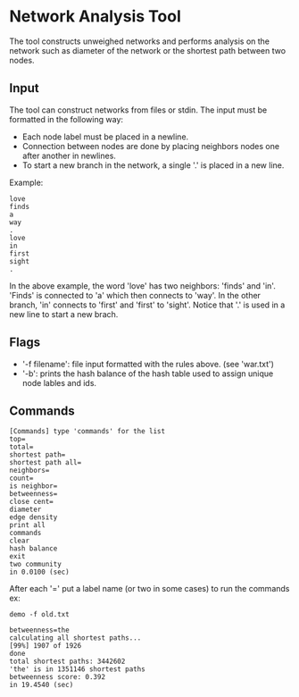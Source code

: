 # Network Analysis Tool
The tool constructs unweighed networks and performs analysis on the network such as diameter of the network or the shortest path between two nodes.

## Input
The tool can construct networks from files or stdin. The input must be formatted in the following way:
- Each node label must be placed in a newline.
- Connection between nodes are done by placing neighbors nodes one after another in newlines.
- To start a new branch in the network, a single '.' is placed in a new line. 

Example:
```
love
finds
a
way
.
love
in
first
sight
. 
```
In the above example, the word 'love' has two neighbors: 'finds' and 'in'. 'Finds' is connected to 'a' which then connects to 'way'.
In the other branch, 'in' connects to 'first' and 'first' to 'sight'. Notice that '.' is used in a new line to start a new brach.

## Flags

- '-f filename':  file input formatted with the rules above. (see 'war.txt')
- '-b': prints the hash balance of the hash table used to assign unique node lables and ids.

## Commands
  ```
  [Commands] type 'commands' for the list
 top=
 total=
 shortest path=
 shortest path all=
 neighbors=
 count=
 is neighbor=
 betweenness=
 close cent=
 diameter
 edge density
 print all
 commands
 clear
 hash balance
 exit
 two community
in 0.0100 (sec)
  ```
  
After each '=' put a label name (or two in some cases) to run the commands
ex:
  ```
  demo -f old.txt
  
  betweenness=the
calculating all shortest paths...
[99%] 1907 of 1926
done
total shortest paths: 3442602
'the' is in 1351146 shortest paths
betweenness score: 0.392
in 19.4540 (sec)
  ```
  
